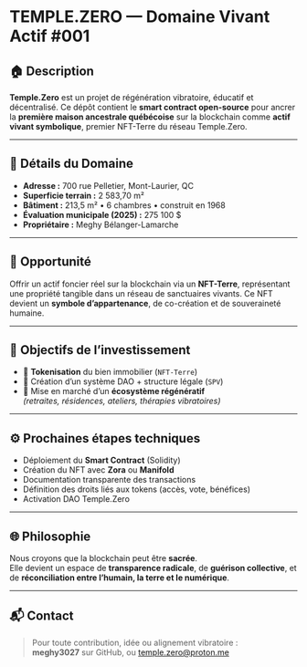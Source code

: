 # TEMPLE.ZERO — Domaine Vivant Actif #001

## 🏠 Description

**Temple.Zero** est un projet de régénération vibratoire, éducatif et décentralisé. Ce dépôt contient le **smart contract open-source** pour ancrer la **première maison ancestrale québécoise** sur la blockchain comme **actif vivant symbolique**, premier NFT-Terre du réseau Temple.Zero.

---

## 📍 Détails du Domaine

- **Adresse :** 700 rue Pelletier, Mont-Laurier, QC  
- **Superficie terrain :** 2 583,70 m²  
- **Bâtiment :** 213,5 m² • 6 chambres • construit en 1968  
- **Évaluation municipale (2025) :** 275 100 $  
- **Propriétaire :** Meghy Bélanger-Lamarche  

---

## 💎 Opportunité

Offrir un actif foncier réel sur la blockchain via un **NFT-Terre**, représentant une propriété tangible dans un réseau de sanctuaires vivants. Ce NFT devient un **symbole d’appartenance**, de co-création et de souveraineté humaine.

---

## 🎯 Objectifs de l’investissement

- 🔁 **Tokenisation** du bien immobilier (`NFT-Terre`)
- 🧬 Création d’un système DAO + structure légale (`SPV`)
- 🌱 Mise en marché d’un **écosystème régénératif**  
  _(retraites, résidences, ateliers, thérapies vibratoires)_

---

## ⚙️ Prochaines étapes techniques

- Déploiement du **Smart Contract** (Solidity)  
- Création du NFT avec **Zora** ou **Manifold**  
- Documentation transparente des transactions  
- Définition des droits liés aux tokens (accès, vote, bénéfices)  
- Activation DAO Temple.Zero

---

## 🌐 Philosophie

Nous croyons que la blockchain peut être **sacrée**.  
Elle devient un espace de **transparence radicale**, de **guérison collective**, et de **réconciliation entre l’humain, la terre et le numérique**.

---

## 📬 Contact

> Pour toute contribution, idée ou alignement vibratoire :  
**meghy3027** sur GitHub, ou temple.zero@proton.me  
